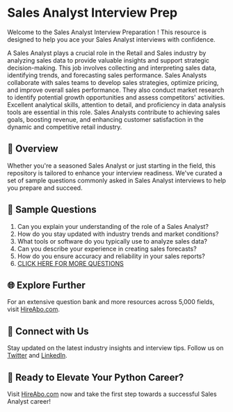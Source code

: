 # Sales Analyst Interview Prep

Welcome to the Sales Analyst Interview Preparation ! This resource is designed to help you ace your Sales Analyst interviews with confidence.

A Sales Analyst plays a crucial role in the Retail and Sales industry by analyzing sales data to provide valuable insights and support strategic decision-making. This job involves collecting and interpreting sales data, identifying trends, and forecasting sales performance. Sales Analysts collaborate with sales teams to develop sales strategies, optimize pricing, and improve overall sales performance. They also conduct market research to identify potential growth opportunities and assess competitors' activities. Excellent analytical skills, attention to detail, and proficiency in data analysis tools are essential in this role. Sales Analysts contribute to achieving sales goals, boosting revenue, and enhancing customer satisfaction in the dynamic and competitive retail industry.

## 🚀 Overview

Whether you're a seasoned Sales Analyst or just starting in the field, this repository is tailored to enhance your interview readiness. We've curated a set of sample questions commonly asked in Sales Analyst interviews to help you prepare and succeed.

## 📝 Sample Questions

1. Can you explain your understanding of the role of a Sales Analyst?
2. How do you stay updated with industry trends and market conditions?
3. What tools or software do you typically use to analyze sales data?
4. Can you describe your experience in creating sales forecasts?
5. How do you ensure accuracy and reliability in your sales reports?
6. [CLICK HERE FOR MORE QUESTIONS](https://hireabo.com/job/22_1_19/Sales%20Analyst)

## 🌐 Explore Further

For an extensive question bank and more resources across 5,000 fields, visit [HireAbo.com](https://www.hireabo.com).

## 📱 Connect with Us

Stay updated on the latest industry insights and interview tips. Follow us on [Twitter](https://twitter.com/hireabo) and [LinkedIn](https://www.linkedin.com/in/hire-abo-3609972a8/).

## 🚀 Ready to Elevate Your Python Career?

Visit [HireAbo.com](https://www.hireabo.com) now and take the first step towards a successful Sales Analyst career!